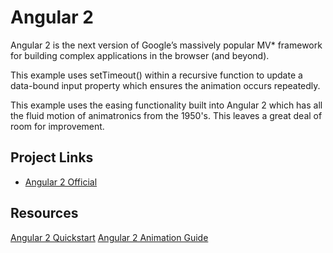 # Angular 2
Angular 2 is the next version of Google’s massively popular MV* framework for building complex applications in the browser (and beyond).

This example uses setTimeout() within a recursive function to update a data-bound input property which ensures the animation occurs repeatedly.

This example uses the easing functionality built into Angular 2 which has all the fluid motion of animatronics from the 1950's.  This leaves a great deal of room for improvement.

## Project Links
- [Angular 2 Official](https://angular.io/)

## Resources
[Angular 2 Quickstart](https://angular.io/docs/ts/latest/quickstart.html)
[Angular 2 Animation Guide](https://angular.io/docs/ts/latest/guide/animations.html)
